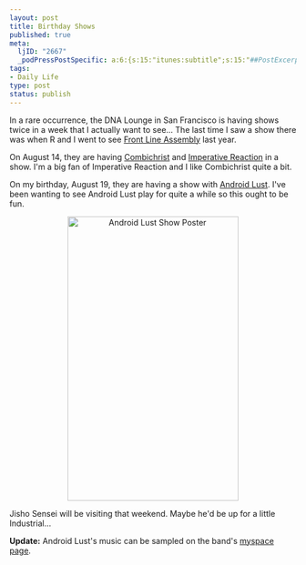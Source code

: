 ```yaml
--- 
layout: post
title: Birthday Shows
published: true
meta: 
  ljID: "2667"
  _podPressPostSpecific: a:6:{s:15:"itunes:subtitle";s:15:"##PostExcerpt##";s:14:"itunes:summary";s:15:"##PostExcerpt##";s:15:"itunes:keywords";s:17:"##WordPressCats##";s:13:"itunes:author";s:10:"##Global##";s:15:"itunes:explicit";s:7:"Default";s:12:"itunes:block";s:7:"Default";}
tags: 
- Daily Life
type: post
status: publish
---
```

In a rare occurrence, the DNA Lounge in San Francisco is having shows twice in a week that I actually want to see... The last time I saw a show there was when R and I went to see <a href="http://en.wikipedia.org/wiki/Front_Line_Assembly">Front Line Assembly</a> last year.

On August 14, they are having <a href="http://www.combichrist.com/">Combichrist</a> and <a href="http://www.imperativereaction.net/">Imperative Reaction</a> in a show. I'm a big fan of Imperative Reaction and I like Combichrist quite a bit.

On my birthday, August 19, they are having a show with <a href="http://www.androidlust.com/">Android Lust</a>. I've been wanting to see Android Lust play for quite a while so this ought to be fun.
<p align="center"><a href="http://www.flickr.com/photos/albill/900387894/" title="Photo Sharing"><img src="http://farm2.static.flickr.com/1149/900387894_5f61fb1afb.jpg" alt="Android Lust Show Poster" height="500" width="300" /></a></p>
Jisho Sensei will be visiting that weekend. Maybe he'd be up for a little Industrial...

<strong>Update:</strong> Android Lust's music can be sampled on the band's <a href="http://www.myspace.com/androidlust">myspace page</a>.
